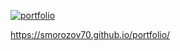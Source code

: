 [![portfolio](https://github.com/smorozov70/portfolio/actions/workflows/action.yml/badge.svg)](https://github.com/smorozov70/portfolio/actions/workflows/action.yml)

https://smorozov70.github.io/portfolio/